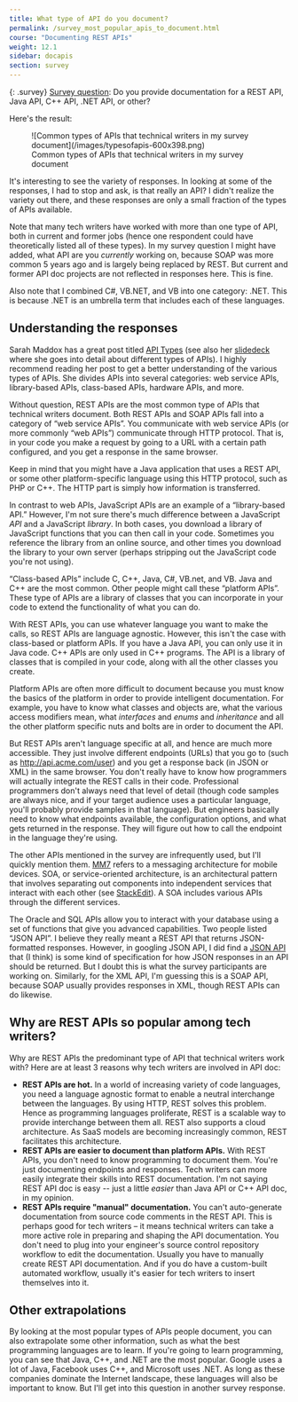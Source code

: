 ```yaml
---
title: What type of API do you document?
permalink: /survey_most_popular_apis_to_document.html
course: "Documenting REST APIs"
weight: 12.1
sidebar: docapis
section: survey
---
```


{: .survey}
[Survey question](survey_introduction): Do you provide documentation for a REST API, Java API, C++ API, .NET API, or other?

Here's the result:

<figure>![Common types of APIs that technical writers in my survey document](/images/typesofapis-600x398.png)

<figcaption>Common types of APIs that technical writers in my survey document</figcaption>

</figure>

It's interesting to see the variety of responses. In looking at some of the responses, I had to stop and ask, is that really an API? I didn't realize the variety out there, and these responses are only a small fraction of the types of APIs available.

Note that many tech writers have worked with more than one type of API, both in current and former jobs (hence one respondent could have theoretically listed all of these types). In my survey question I might have added, what API are you _currently_ working on, because SOAP was more common 5 years ago and is largely being replaced by REST. But current and former API doc projects are not reflected in responses here. This is fine.

Also note that I combined C#, VB.NET, and VB into one category: .NET. This is because .NET is an umbrella term that includes each of these languages.

## Understanding the responses

Sarah Maddox has a great post titled [API Types](https://ffeathers.wordpress.com/2014/02/16/api-types/) (see also her [slidedeck](http://www.slideshare.net/sarahmaddox/api-types) where she goes into detail about different types of APIs). I highly recommend reading her post to get a better understanding of the various types of APIs. She divides APIs into several categories: web service APIs, library-based APIs, class-based APIs, hardware APIs, and more.

Without question, REST APIs are the most common type of APIs that technical writers document. Both REST APIs and SOAP APIs fall into a category of “web service APIs”. You communicate with web service APIs (or more commonly “web APIs”) communicate through HTTP protocol. That is, in your code you make a request by going to a URL with a certain path configured, and you get a response in the same browser.

Keep in mind that you might have a Java application that uses a REST API, or some other platform-specific language using this HTTP protocol, such as PHP or C++. The HTTP part is simply how information is transferred.

In contrast to web APIs, JavaScript APIs are an example of a “library-based API.” However, I'm not sure there's much difference between a JavaScript _API_ and a JavaScript _library_. In both cases, you download a library of JavaScript functions that you can then call in your code. Sometimes you reference the library from an online source, and other times you download the library to your own server (perhaps stripping out the JavaScript code you're not using).

“Class-based APIs” include C, C++, Java, C#, VB.net, and VB. Java and C++ are the most common. Other people might call these “platform APIs”. These type of APIs are a library of classes that you can incorporate in your code to extend the functionality of what you can do.

With REST APIs, you can use whatever language you want to make the calls, so REST APIs are language agnostic. However, this isn't the case with class-based or platform APIs. If you have a Java API, you can only use it in Java code. C++ APIs are only used in C++ programs. The API is a library of classes that is compiled in your code, along with all the other classes you create.

Platform APIs are often more difficult to document because you must know the basics of the platform in order to provide intelligent documentation. For example, you have to know what classes and objects are, what the various access modifiers mean, what _interfaces_ and _enums_ and _inheritance_ and all the other platform specific nuts and bolts are in order to document the API.

But REST APIs aren't language specific at all, and hence are much more accessible. They just involve different endpoints (URLs) that you go to (such as http://api.acme.com/user) and you get a response back (in JSON or XML) in the same browser. You don't really have to know how programmers will actually integrate the REST calls in their code. Professional programmers don't always need that level of detail (though code samples are always nice, and if your target audience uses a particular language, you'll probably provide samples in that language). But engineers basically need to know what endpoints available, the configuration options, and what gets returned in the response. They will figure out how to call the endpoint in the language they're using.

The other APIs mentioned in the survey are infrequently used, but I'll quickly mention them. [MM7](http://en.wikipedia.org/wiki/MMS_Architecture) refers to a messaging architecture for mobile devices. SOA, or service-oriented architecture, is an architectural pattern that involves separating out components into independent services that interact with each other (see [StackEdit](http://stackoverflow.com/questions/9496271/what-is-the-difference-between-an-api-and-soa)). A SOA includes various APIs through the different services.

The Oracle and SQL APIs allow you to interact with your database using a set of functions that give you advanced capabilities. Two people listed “JSON API”. I believe they really meant a REST API that returns JSON-formatted responses. However, in googling JSON API, I did find a [JSON API](http://jsonapi.org/) that (I think) is some kind of specification for how JSON responses in an API should be returned. But I doubt this is what the survey participants are working on. Similarly, for the XML API, I'm guessing this is a SOAP API, because SOAP usually provides responses in XML, though REST APIs can do likewise.

## Why are REST APIs so popular among tech writers?

Why are REST APIs the predominant type of API that technical writers work with? Here are at least 3 reasons why tech writers are involved in API doc:

*   **REST APIs are hot.** In a world of increasing variety of code languages, you need a language agnostic format to enable a neutral interchange between the languages. By using HTTP, REST solves this problem. Hence as programming languages proliferate, REST is a scalable way to provide interchange between them all. REST also supports a cloud architecture. As SaaS models are becoming increasingly common, REST facilitates this architecture.
*   **REST APIs are easier to document than platform APIs.** With REST APIs, you don't need to know programming to document them. You're just documenting endpoints and responses. Tech writers can more easily integrate their skills into REST documentation. I'm not saying REST API doc is easy -- just a little _easier_ than Java API or C++ API doc, in my opinion.
*   **REST APIs require "manual" documentation.** You can't auto-generate documentation from source code comments in the REST API. This is perhaps good for tech writers – it means technical writers can take a more active role in preparing and shaping the API documentation. You don't need to plug into your engineer's source control repository workflow to edit the documentation. Usually you have to manually create REST API documentation. And if you do have a custom-built automated workflow, usually it's easier for tech writers to insert themselves into it.

## Other extrapolations

By looking at the most popular types of APIs people document, you can also extrapolate some other information, such as what the best programming languages are to learn. If you're going to learn programming, you can see that Java, C++, and .NET are the most popular. Google uses a lot of Java, Facebook uses C++, and Microsoft uses .NET. As long as these companies dominate the Internet landscape, these languages will also be important to know. But I'll get into this question in another survey response.
